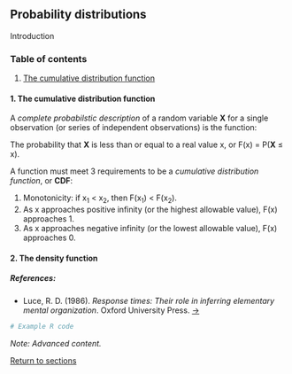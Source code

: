 ## Probability distributions

Introduction

<a name="TOC"></a>
### Table of contents

1. <a href="#S01">The cumulative distribution function</a>

<a name="S01"></a>
#### 1. The cumulative distribution function

A *complete probabilstic description* of a random variable **X** for a single observation (or series of independent observations) is the function:

The probability that **X** is less than or equal to a real value x, or F(x) = P(**X** &leq; x). 

A function must meet 3 requirements to be a *cumulative distribution function*, or **CDF**:

1. Monotonicity: if x<sub>1</sub> < x<sub>2</sub>, then F(x<sub>1</sub>) < F(x<sub>2</sub>).
2. As x approaches positive infinity (or the highest allowable value), F(x) approaches 1.
3. As x approaches negative infinity (or the lowest allowable value), F(x) approaches 0.

#### 2. The density function

##### References:

* Luce, R. D. (1986). *Response times: Their role in inferring elementary mental organization*. Oxford University Press. [&rarr;](https://oxford.universitypressscholarship.com/view/10.1093/acprof:oso/9780195070019.001.0001/acprof-9780195070019)

```R
# Example R code
```

*Note: Advanced content.*

[Return to sections](C00_P002_Chapters.md)


